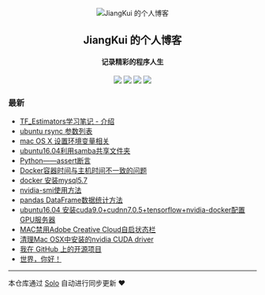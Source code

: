 <p align="center"><img alt="JiangKui 的个人博客" src="https://static.b3log.org/images/brand/solo-32.png"></p><h2 align="center">
JiangKui 的个人博客
</h2>

<h4 align="center">记录精彩的程序人生</h4>
<p align="center"><a title="JiangKui 的个人博客" target="_blank" href="https://github.com/JiangKui007/solo-blog"><img src="https://img.shields.io/github/last-commit/JiangKui007/solo-blog.svg?style=flat-square&color=FF9900"></a>
<a title="GitHub repo size in bytes" target="_blank" href="https://github.com/JiangKui007/solo-blog"><img src="https://img.shields.io/github/repo-size/JiangKui007/solo-blog.svg?style=flat-square"></a>
<a title="Solo Version" target="_blank" href="https://github.com/b3log/solo/releases"><img src="https://img.shields.io/badge/solo-3.6.2-f1e05a.svg?style=flat-square&color=blueviolet"></a>
<a title="Hits" target="_blank" href="https://github.com/b3log/hits"><img src="https://hits.b3log.org/JiangKui007/solo-blog.svg"></a></p>

### 最新

* [TF_Estimators学习笔记 - 介绍](http://www.yunzhongmoke.com/articles/2019/06/13/1560437453784.html)
* [ubuntu rsync 参数列表](http://www.yunzhongmoke.com/articles/2019/06/13/1560437310813.html)
* [mac OS X 设置环境变量相关](http://www.yunzhongmoke.com/articles/2019/06/13/1560437245919.html)
* [ubuntu16.04利用samba共享文件夹](http://www.yunzhongmoke.com/articles/2019/06/13/1560437087491.html)
* [Python——assert断言](http://www.yunzhongmoke.com/articles/2019/06/13/1560437003095.html)
* [Docker容器时间与主机时间不一致的问题](http://www.yunzhongmoke.com/articles/2019/06/13/1560436975488.html)
* [docker 安装mysql5.7](http://www.yunzhongmoke.com/articles/2019/06/13/1560436912278.html)
* [nvidia-smi使用方法](http://www.yunzhongmoke.com/articles/2019/06/13/1560436865825.html)
* [pandas DataFrame数据统计方法](http://www.yunzhongmoke.com/articles/2019/06/13/1560436835863.html)
* [ubuntu16.04 安装cuda9.0+cudnn7.0.5+tensorflow+nvidia-docker配置GPU服务器](http://www.yunzhongmoke.com/articles/2019/06/13/1560436747075.html)
* [MAC禁用Adobe Creative Cloud自启状态栏](http://www.yunzhongmoke.com/articles/2019/06/13/1560435251908.html)
* [清理Mac OSX中安装的nvidia CUDA driver](http://www.yunzhongmoke.com/articles/2019/06/13/1560435197588.html)
* [我在 GitHub 上的开源项目](http://www.yunzhongmoke.com/my-github-repos)
* [世界，你好！](http://www.yunzhongmoke.com/hello-solo)



---

本仓库通过 [Solo](https://github.com/b3log/solo) 自动进行同步更新 ❤️ 